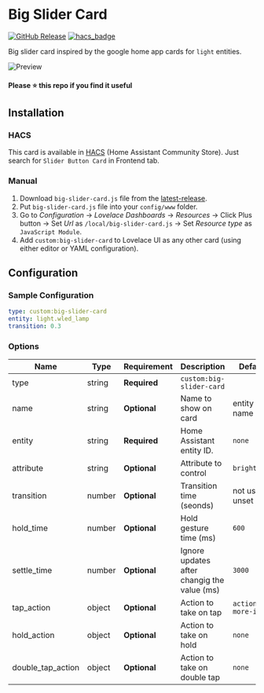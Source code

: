 # Big Slider Card
[![GitHub Release][releases-shield]][releases]
[![hacs_badge](https://img.shields.io/badge/HACS-default-orange.svg?style=for-the-badge)](https://github.com/custom-components/hacs)

Big slider card inspired by the google home app cards for `light` entities.

![Preview][preview]

#### Please ⭐️ this repo if you find it useful


## Installation

### HACS
This card is available in [HACS][hacs] (Home Assistant Community Store).
Just search for `Slider Button Card` in Frontend tab.

### Manual

1. Download `big-slider-card.js` file from the [latest-release].
2. Put `big-slider-card.js` file into your `config/www` folder.
3. Go to _Configuration_ → _Lovelace Dashboards_ → _Resources_ → Click Plus button → Set _Url_ as `/local/big-slider-card.js` → Set _Resource type_ as `JavaScript Module`.
4. Add `custom:big-slider-card` to Lovelace UI as any other card (using either editor or YAML configuration).

## Configuration
### Sample Configuration
```yaml
type: custom:big-slider-card
entity: light.wled_lamp
transition: 0.3
```
### Options

| Name              | Type   | Requirement  | Description                                 | Default             |
| ----------------- | ------ | ------------ | ------------------------------------------- | ------------------- |
| type              | string | **Required** | `custom:big-slider-card`                    |                     |
| name              | string | **Optional** | Name to show on card                        | entity name         |
| entity            | string | **Required** | Home Assistant entity ID.                   | `none`              |
| attribute         | string | **Optional** | Attribute to control                        | `brightness`        |
| transition        | number | **Optional** | Transition time (seonds)                    | not used if unset   |
| hold_time         | number | **Optional** | Hold gesture time (ms)                      | `600`               |
| settle_time       | number | **Optional** | Ignore updates after changig the value (ms) | `3000`              |
| tap_action        | object | **Optional** | Action to take on tap                       | `action: more-info` |
| hold_action       | object | **Optional** | Action to take on hold                      | `none`              |
| double_tap_action | object | **Optional** | Action to take on double tap                | `none`              |


<!-- References -->
[hacs]: https://hacs.xyz
[preview]: https://raw.githubusercontent.com/nicufarmache/lovelace-big-slider-card/master/preview.png
[latest-release]: https://github.com/nicufarmache/lovelace-big-slider-card/releases/latest
[releases-shield]: https://img.shields.io/github/release/custom-cards/big-slider-card.svg?style=for-the-badge
[releases]: https://github.com/nicufarmache/lovelace-big-slider-card/releases
[icon-minimal]: https://raw.githubusercontent.com/nicufarmache/lovelace-big-slider-card/main/assets/grid-full-width.png